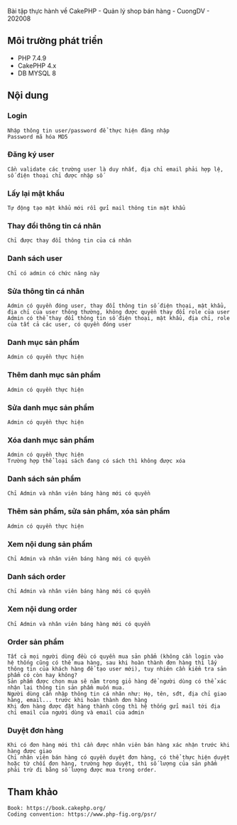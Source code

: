 Bài tập thực hành về CakePHP - Quản lý shop bán hàng - CuongDV - 202008

## Môi trường phát triển
- PHP 7.4.9
- CakePHP 4.x
- DB MYSQL 8

## Nội dung

### Login
	Nhập thông tin user/password để thực hiện đăng nhập
	Password mã hóa MD5
### Đăng ký user
	Cần validate các trường user là duy nhất, địa chỉ email phải hợp lệ, số điện thoại chỉ được nhập số
### Lấy lại mật khẩu
	Tự động tạo mật khẩu mới rồi gửi mail thông tin mật khẩu
### Thay đổi thông tin cá nhân
	Chỉ được thay đổi thông tin của cá nhân
### Danh sách user
	Chỉ có admin có chức năng này
### Sửa thông tin cá nhân
	Admin có quyền đóng user, thay đổi thông tin số điện thoại, mật khẩu, địa chỉ của user thông thường, không được quyền thay đổi role của user
	Admin có thể thay đổi thông tin số điện thoại, mật khẩu, địa chỉ, role của tất cả các user, có quyền đóng user


### Danh mục sản phẩm
	Admin có quyền thực hiện
### Thêm danh mục sản phẩm
	Admin có quyền thực hiện
### Sửa danh mục sản phẩm
	Admin có quyền thực hiện
### Xóa danh mục sản phẩm
	Admin có quyền thực hiện
	Trường hợp thể loại sách đang có sách thì không được xóa

### Danh sách sản phẩm
	Chỉ Admin và nhân viên báng hàng mới có quyền
### Thêm sản phẩm, sửa sản phẩm, xóa sản phẩm
	Admin có quyền thực hiện
### Xem nội dung sản phẩm
	Chỉ Admin và nhân viên báng hàng mới có quyền


### Danh sách order
	Chỉ Admin và nhân viên báng hàng mới có quyền
### Xem nội dung order
	Chỉ Admin và nhân viên báng hàng mới có quyền

### Order sản phẩm
	Tất cả mọi người dùng đều có quyền mua sản phẩm (không cần login vào hệ thống cũng có thể mua hàng, sau khi hoàn thành đơn hàng thì lấy thông tin của khách hàng để tạo user mới), tuy nhiên cần kiểm tra sản phẩm có còn hay không?
	Sản phẩm được chọn mua sẽ nằm trong giỏ hàng để người dùng có thể xác nhận lại thông tin sản phẩm muốn mua.
	Người dùng cần nhập thông tin cá nhân như: Họ, tên, sđt, địa chỉ giao hàng, email... trước khi hoàn thành đơn hàng
	Khi đơn hàng được đặt hàng thành công thì hệ thống gửi mail tới địa chỉ email của người dùng và email của admin
### Duyệt đơn hàng
	Khi có đơn hàng mới thì cần được nhân viên bán hàng xác nhận trước khi hàng được giao
	Chỉ nhân viên bán hàng có quyền duyệt đơn hàng, có thể thực hiện duyệt hoặc từ chối đơn hàng, trường hợp duyệt, thì số lượng của sản phẩm phải trừ đi bằng số lượng được mua trong order.

## Tham khảo
	Book: https://book.cakephp.org/
	Coding convention: https://www.php-fig.org/psr/
